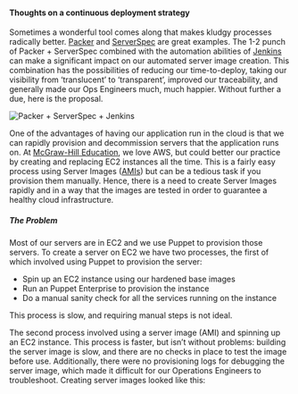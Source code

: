 #### Thoughts on a continuous deployment strategy

Sometimes a wonderful tool comes along that makes kludgy processes radically better. [Packer](https://packer.io/)  and [ServerSpec](http://serverspec.org/) are great examples. The 1-2 punch of Packer + ServerSpec combined with the automation abilities of [Jenkins](https://jenkins-ci.org/) can make a significant impact on our automated server image creation. This combination has the possibilities of reducing our time-to-deploy, taking our visibility from ‘translucent’ to ‘transparent’, improved our traceability, and generally made our Ops Engineers much, much happier. Without further a due, here is the proposal.

![Packer + ServerSpec + Jenkins](https://raw.githubusercontent.com/ehime/Deploy-Strategy/master/assets/packer-serverspec-jenkins.jpg "Packer + ServerSpec + Jenkins")

One of the advantages of having our application run in the cloud is that we can rapidly provision and decommission servers that the application runs on. At [McGraw-Hill Education](https://www.mheducation.com), we love AWS, but could better our practice by creating and replacing EC2 instances all the time. This is a fairly easy process using Server Images ([AMIs](http://docs.aws.amazon.com/AWSEC2/latest/UserGuide/AMIs.html)) but can be a tedious task if you provision them manually. Hence, there is a need to create Server Images rapidly and in a way that the images are tested in order to guarantee a healthy cloud infrastructure.

##### The Problem

Most of our servers are in EC2 and we use Puppet to provision those servers. To create a server on EC2 we have two processes, the first of which involved using Puppet to provision the server:

 * Spin up an EC2 instance using our hardened base images
 * Run an Puppet Enterprise to provision the instance
 * Do a manual sanity check for all the services running on the instance

This process is slow, and requiring manual steps is not ideal.

The second process involved using a server image (AMI) and spinning up an EC2 instance. This process is faster, but isn’t without problems: building the server image is slow, and there are no checks in place to test the image before use. Additionally, there were no provisioning logs for debugging the server image, which made it difficult for our Operations Engineers to troubleshoot. Creating server images looked like this:
